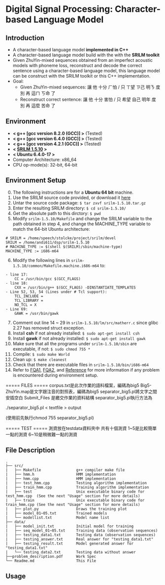 # Digital Signal Processing: Character-based Language Model

## Introduction
- A character-based language model **implemented in C++**
- A character-based language model build with the with the **SRILM toolkit**
- Given ZhuYin-mixed sequences obtained from an imperfect acoustic models with phoneme loss, reconstruct and decode the correct sentence using a character-based language model, this language model can be construct with the SRILM toolkit or this C++ implementation.
- Goal:
    - Given ZhuYin-mixed sequences: 讓 他 十分 ㄏ怕 / 只 ㄒ望 ㄗ己 明ㄋ 度 別 再 這ㄇ ㄎ命 了
    - Reconstruct correct sentence: 讓 他 十分 害怕 / 只 希望 自己 明年 度 別 再 這麼 苦命 了


## Environment
* **< g++ [gcc version 8.2.0 (GCC)] >** (Tested)
* **< g++ [gcc version 6.4.0 (GCC)] >** (Tested)
* **< g++ [gcc version 4.2.1 (GCC)] >** (Tested)
* **< [SRILM 1.5.10](http://www.speech.sri.com/projects/srilm/) >**
* **< Ubuntu 6.4.0-17 >**    
* Computer Architecture: x86_64
* CPU op-mode(s): 32-bit, 64-bit           
 
## Environment Setup
0. The following instructions are for a **Ubuntu 64 bit** machine.
1. Use the SRILM source code provided, or download it [here](http://speech.ee.ntu.edu.tw/homework/DSP_HW3/srilm-1.5.10.tar.gz)
2. Untar the source code package: `$ tar zxvf srilm-1.5.10.tar.gz`
3. Enter the resulting SRILM directory: `$ cd srilm-1.5.10/`
4. Get the absolute path to this dirctory: `$ pwd`
5. Modify `srilm-1.5.10/Makefile` and change the SRILM variable to the path obtained in step 4, and change the MACHINE_TYPE variable to match the 64-bit Ubuntu architecture:
```
# SRILM = /home/speech/stolcke/project/srilm/devel
SRILM = /home/andi611/dsp/srilm-1.5.10
# MACHINE_TYPE := $(shell $(SRILM)/sbin/machine-type)
MACHINE_TYPE := i686-m64
```
6. Modify the following lines in `srilm-1.5.10/common/Makefile.machine.i686-m64` to:
```
- line 17: 
    CC = /usr/bin/gcc $(GCC_FLAGS)
- line 18: 
    CXX = /usr/bin/g++ $(GCC_FLAGS) -DINSTANTIATE_TEMPLATES
- Line 52, 53, 54 (Lines under # Tcl support):    
    TCL_INCLUDE =
    TCL_LIBRARY =
    NO_TCL = X
- Line 69: 
    GAWK = /usr/bin/gawk
```
7. Comment out line 14 ~ 29 in `srilm-1.5.10/lm/src/matherr.c` since glibc 2.27 has removed struct exception.
8. Install **csh** if not already installed: `$ sudo apt-get install csh`
9. Install **gawk** if not already installed: `$ sudo apt-get install gawk`
10. Make sure that all the programs under `srilm-1.5.10/sbin` are executable, if not: `$ sudo chmod 755 *`
11. Compile: `$ sudo make World`
12. Clean up: `$ make cleanest`
13. Check that there are executable files in `srilm-1.5.10/bin/i686-m64`
14. Refer to [FQA1](http://speech.ee.ntu.edu.tw/DSP2018Autumn/hw3/faq.html), [FQA2](http://speech.ee.ntu.edu.tw/DSP2018Autumn/hw3/faq.html), and [Reference](http://www.52nlp.cn/ubuntu-64-bit-system-srilm-configuration) for more information if any problem is encountered during environment setup.

 ===== FILES =====
corpus.txt是此次作業的語料檔案，編碼為big5
Big5-ZhuYin.map是文字跟注音的對照表，編碼為big5
separator_big5.pl將文字之間安插空白
Submit_Files 是繳交作業的資料結構
separator_big5.pl執行方法為

  ./separator_big5.pl < textfile > output

(使用前先執行chmod 755 separator_big5.pl)

===== TEST =====
測資放在testdata資料夾中
共有十個測資
1~5是比較簡單一點的測資
6~10是稍微難一點的測資


## File Description
```
.
├── src/
|   ├── Makefile                g++ compiler make file
|   ├── hmm.h                   HMM implementation
|   ├── hmm.cpp                 HMM implementation
|   ├── test_hmm.cpp            Testing algorithm implementation
|   ├── train_hmm.cpp           Training algorithm implementation
|   ├── test                    Unix executable binary code for test_hmm.cpp  (See the next "Usage" section for more details)
|   ├── train                   Unix executable binary code for train_hmm.cpp (See the next "Usage" section for more details)
|   ├── plot.py                 Draws the training plot
|   ├── model_01~05.txt         Trained models
|   └── modellist.txt           Model name list
├── data/
|   ├── model_init.txt          Initial model for training
|   ├── seq_model_01~05.txt     Training data (observation sequences)
|   ├── testing_data1.txt       Testing data (observation sequences)
|   ├── testing_answer.txt      Real answer for "testing_data1.txt"
|   ├── testing_result.txt      Model generated answer for "testing_data1.txt"
|   └── testing_data2.txt       Testing data without answer
├──problem_description.pdf      Work Spec
└── Readme.md                   This File
```


## Usage
